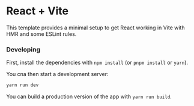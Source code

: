 # React + Vite

This template provides a minimal setup to get React working in Vite with HMR and some ESLint rules.

### Developing

First, install the dependencies with `npm install` (or `pnpm install` or `yarn`).

You cna then start a development server:

```bash
yarn run dev
```

You can build a production version of the app with `yarn run build`.
